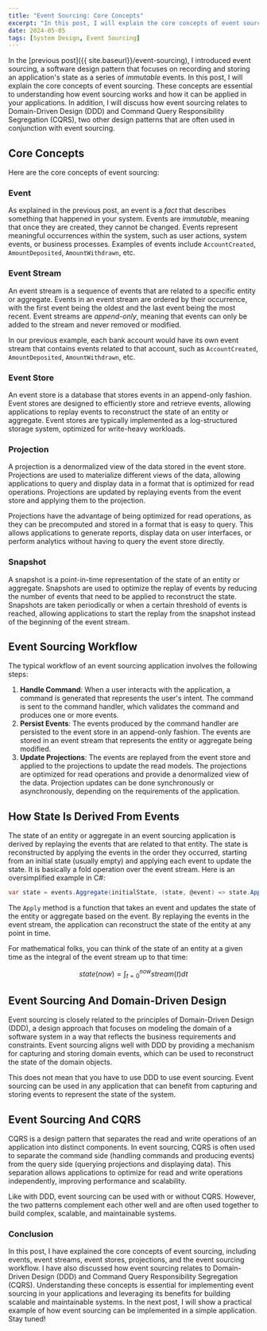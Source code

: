 ```yaml
---
title: "Event Sourcing: Core Concepts"
excerpt: "In this post, I will explain the core concepts of event sourcing as well as its relationship with Domain-Driven Design (DDD) and Command Query Responsibility Segregation (CQRS)."
date: 2024-05-05
tags: [System Design, Event Sourcing]
---
```


In the [previous post]({{ site.baseurl}}/event-sourcing), I introduced event sourcing, a software design pattern that focuses on recording and storing an application's state as a series of _immutable_ events. In this post, I will explain the core concepts of event sourcing. These concepts are essential to understanding how event sourcing works and how it can be applied in your applications. In addition, I will discuss how event sourcing relates to Domain-Driven Design (DDD) and Command Query Responsibility Segregation (CQRS), two other design patterns that are often used in conjunction with event sourcing.

## Core Concepts

Here are the core concepts of event sourcing:

### Event

As explained in the previous post, an event is a _fact_ that describes something that happened in your system. Events are _immutable_, meaning that once they are created, they cannot be changed. Events represent meaningful occurrences within the system, such as user actions, system events, or business processes. Examples of events include `AccountCreated`, `AmountDeposited`, `AmountWithdrawn`, etc.

### Event Stream

An event stream is a sequence of events that are related to a specific entity or aggregate. Events in an event stream are ordered by their occurrence, with the first event being the oldest and the last event being the most recent. Event streams are _append-only_, meaning that events can only be added to the stream and never removed or modified.

In our previous example, each bank account would have its own event stream that contains events related to that account, such as `AccountCreated`, `AmountDeposited`, `AmountWithdrawn`, etc.

### Event Store

An event store is a database that stores events in an append-only fashion. Event stores are designed to efficiently store and retrieve events, allowing applications to replay events to reconstruct the state of an entity or aggregate. Event stores are typically implemented as a log-structured storage system, optimized for write-heavy workloads.

### Projection

A projection is a denormalized view of the data stored in the event store. Projections are used to materialize different views of the data, allowing applications to query and display data in a format that is optimized for read operations. Projections are updated by replaying events from the event store and applying them to the projection.

Projections have the advantage of being optimized for read operations, as they can be precomputed and stored in a format that is easy to query. This allows applications to generate reports, display data on user interfaces, or perform analytics without having to query the event store directly.

### Snapshot

A snapshot is a point-in-time representation of the state of an entity or aggregate. Snapshots are used to optimize the replay of events by reducing the number of events that need to be applied to reconstruct the state. Snapshots are taken periodically or when a certain threshold of events is reached, allowing applications to start the replay from the snapshot instead of the beginning of the event stream.

## Event Sourcing Workflow

The typical workflow of an event sourcing application involves the following steps:

1. **Handle Command**: When a user interacts with the application, a command is generated that represents the user's intent. The command is sent to the command handler, which validates the command and produces one or more events.
2. **Persist Events**: The events produced by the command handler are persisted to the event store in an append-only fashion. The events are stored in an event stream that represents the entity or aggregate being modified.
3. **Update Projections**: The events are replayed from the event store and applied to the projections to update the read models. The projections are optimized for read operations and provide a denormalized view of the data. Projection updates can be done synchronously or asynchronously, depending on the requirements of the application.

## How State Is Derived From Events

The state of an entity or aggregate in an event sourcing application is derived by replaying the events that are related to that entity. The state is reconstructed by applying the events in the order they occurred, starting from an initial state (usually empty) and applying each event to update the state. It is basically a fold operation over the event stream. Here is an oversimplified example in C#:

```csharp
var state = events.Aggregate(initialState, (state, @event) => state.Apply(@event));
```

The `Apply` method is a function that takes an event and updates the state of the entity or aggregate based on the event. By replaying the events in the event stream, the application can reconstruct the state of the entity at any point in time.

For mathematical folks, you can think of the state of an entity at a given time as the integral of the event stream up to that time:

$$state(now) = \int_{t=0}^{now} stream(t) dt$$

## Event Sourcing And Domain-Driven Design

Event sourcing is closely related to the principles of Domain-Driven Design (DDD), a design approach that focuses on modeling the domain of a software system in a way that reflects the business requirements and constraints. Event sourcing aligns well with DDD by providing a mechanism for capturing and storing domain events, which can be used to reconstruct the state of the domain objects.

This does not mean that you have to use DDD to use event sourcing. Event sourcing can be used in any application that can benefit from capturing and storing events to represent the state of the system.

## Event Sourcing And CQRS

CQRS is a design pattern that separates the read and write operations of an application into distinct components. In event sourcing, CQRS is often used to separate the command side (handling commands and producing events) from the query side (querying projections and displaying data). This separation allows applications to optimize for read and write operations independently, improving performance and scalability.

Like with DDD, event sourcing can be used with or without CQRS. However, the two patterns complement each other well and are often used together to build complex, scalable, and maintainable systems.

### Conclusion

In this post, I have explained the core concepts of event sourcing, including events, event streams, event stores, projections, and the event sourcing workflow. I have also discussed how event sourcing relates to Domain-Driven Design (DDD) and Command Query Responsibility Segregation (CQRS). Understanding these concepts is essential for implementing event sourcing in your applications and leveraging its benefits for building scalable and maintainable systems. In the next post, I will show a practical example of how event sourcing can be implemented in a simple application. Stay tuned!
